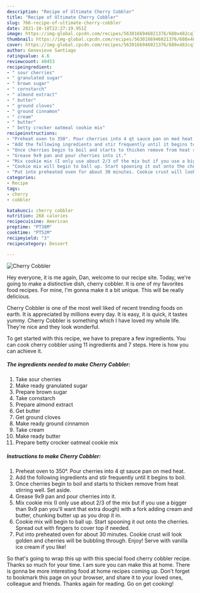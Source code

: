 ```yaml
---
description: "Recipe of Ultimate Cherry Cobbler"
title: "Recipe of Ultimate Cherry Cobbler"
slug: 766-recipe-of-ultimate-cherry-cobbler
date: 2021-10-18T22:27:19.951Z
image: https://img-global.cpcdn.com/recipes/5630166946021376/680x482cq70/cherry-cobbler-recipe-main-photo.jpg
thumbnail: https://img-global.cpcdn.com/recipes/5630166946021376/680x482cq70/cherry-cobbler-recipe-main-photo.jpg
cover: https://img-global.cpcdn.com/recipes/5630166946021376/680x482cq70/cherry-cobbler-recipe-main-photo.jpg
author: Genevieve Santiago
ratingvalue: 4.6
reviewcount: 40453
recipeingredient:
- " sour cherries"
- " granulated sugar"
- " brown sugar"
- " cornstarch"
- " almond extract"
- " butter"
- " ground cloves"
- " ground cinnamon"
- " cream"
- " butter"
- " betty crocker oatmeal cookie mix"
recipeinstructions:
- "Preheat oven to 350°. Pour cherries into 4 qt sauce pan on med heat."
- "Add the following ingredients and stir frequently until it begins to boil."
- "Once cherries begin to boil and starts to thicken remove from heat stirring well. Set aside."
- "Grease 9x9 pan and pour cherries into it."
- "Mix cookie mix (I only use about 2/3 of the mix but if you use a bigger than 9x9 pan you&#39;ll want that extra dough) with a fork adding cream and butter, chunking butter up as you drop it in."
- "Cookie mix will begin to ball up. Start spooning it out onto the cherries. Spread out with fingers to cover top if needed."
- "Put into preheated oven for about 30 minutes. Cookie crust will look golden and cherries will be bubbling through. Enjoy! Serve with vanilla ice cream if you like!"
categories:
- Recipe
tags:
- cherry
- cobbler

katakunci: cherry cobbler 
nutrition: 268 calories
recipecuisine: American
preptime: "PT38M"
cooktime: "PT52M"
recipeyield: "3"
recipecategory: Dessert

---
```



![Cherry Cobbler](https://img-global.cpcdn.com/recipes/5630166946021376/680x482cq70/cherry-cobbler-recipe-main-photo.jpg)

Hey everyone, it is me again, Dan, welcome to our recipe site. Today, we're going to make a distinctive dish, cherry cobbler. It is one of my favorites food recipes. For mine, I'm gonna make it a bit unique. This will be really delicious.

Cherry Cobbler is one of the most well liked of recent trending foods on earth. It is appreciated by millions every day. It is easy, it is quick, it tastes yummy. Cherry Cobbler is something which I have loved my whole life. They're nice and they look wonderful.




To get started with this recipe, we have to prepare a few ingredients. You can cook cherry cobbler using 11 ingredients and 7 steps. Here is how you can achieve it.

<!--inarticleads1-->

##### The ingredients needed to make Cherry Cobbler:

1. Take  sour cherries
1. Make ready  granulated sugar
1. Prepare  brown sugar
1. Take  cornstarch
1. Prepare  almond extract
1. Get  butter
1. Get  ground cloves
1. Make ready  ground cinnamon
1. Take  cream
1. Make ready  butter
1. Prepare  betty crocker oatmeal cookie mix




<!--inarticleads2-->

##### Instructions to make Cherry Cobbler:

1. Preheat oven to 350°. Pour cherries into 4 qt sauce pan on med heat.
1. Add the following ingredients and stir frequently until it begins to boil.
1. Once cherries begin to boil and starts to thicken remove from heat stirring well. Set aside.
1. Grease 9x9 pan and pour cherries into it.
1. Mix cookie mix (I only use about 2/3 of the mix but if you use a bigger than 9x9 pan you&#39;ll want that extra dough) with a fork adding cream and butter, chunking butter up as you drop it in.
1. Cookie mix will begin to ball up. Start spooning it out onto the cherries. Spread out with fingers to cover top if needed.
1. Put into preheated oven for about 30 minutes. Cookie crust will look golden and cherries will be bubbling through. Enjoy! Serve with vanilla ice cream if you like!




So that's going to wrap this up with this special food cherry cobbler recipe. Thanks so much for your time. I am sure you can make this at home. There is gonna be more interesting food at home recipes coming up. Don't forget to bookmark this page on your browser, and share it to your loved ones, colleague and friends. Thanks again for reading. Go on get cooking!
